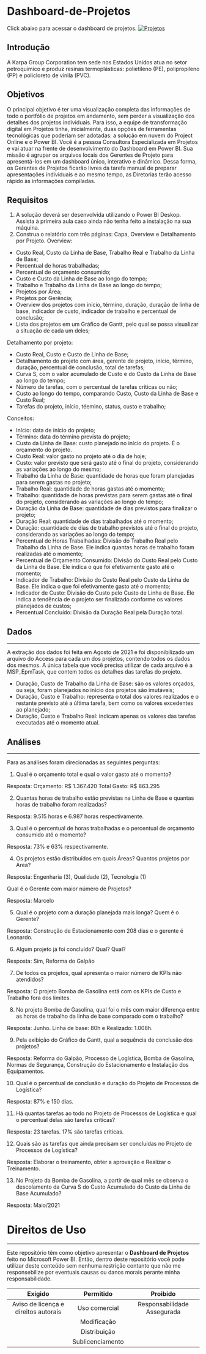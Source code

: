 # Dashboard-de-Projetos
Click abaixo para acessar o dashboard de projetos.
[![Projetos](https://i.imgur.com/RNH2BYa.png)](https://app.powerbi.com/view?r=eyJrIjoiZGM2NzMxZjEtMTFjOC00ZDI1LTk2YzgtNGU4MTBhOWE0MzFmIiwidCI6IjJlMDg2ODMxLTlkNTAtNDA4Zi04MWMzLTM5Zjc0OTZmYzNmNiJ9)

## Introdução
A Karpa Group Corporation tem sede nos Estados Unidos atua no setor petroquímico e produz resinas
termoplásticas: polietileno (PE), polipropileno (PP) e policloreto de vinila (PVC). 

## Objetivos
O principal objetivo é ter uma visualização completa das informações de todo o portfólio de projetos em andamento, sem perder a visualização dos detalhes dos projetos individuais. Para isso, a equipe de transformação digital em Projetos tinha, inicialmente, duas opções de ferramentas tecnológicas que poderiam ser adotadas: a solução em nuvem do Project Online e o Power BI.
Você é a pessoa Consultora Especializada em Projetos e vai atuar na frente de desenvolvimento do Dashboard em Power BI. Sua missão é agrupar os arquivos locais dos Gerentes de Projeto para apresentá-los em um dashboard único, interativo e dinâmico. Dessa forma, os Gerentes de Projetos ficarão livres da tarefa manual de preparar apresentações individuais e ao mesmo tempo, as Diretorias terão acesso rápido às informações compiladas.

## Requisitos
1. A solução deverá ser desenvolvida utilizando o Power BI Deskop. Assista à primeira aula caso ainda não tenha feito a instalação na sua máquina.
2. Construa o relatório com três páginas: Capa, Overview e Detalhamento por Projeto.
Overview:
- Custo Real, Custo da Linha de Base, Trabalho Real e Trabalho da Linha de Base;
- Percentual de horas trabalhadas;
- Percentual de orçamento consumido;
- Custo e Custo da Linha de Base ao longo do tempo;
- Trabalho e Trabalho da Linha de Base ao longo do tempo;
- Projetos por Área;
- Projetos por Gerência;
- Overview dos projetos com início, término, duração, duração de linha de base, indicador de custo, indicador de trabalho e percentual de conclusão;
- Lista dos projetos em um Gráfico de Gantt, pelo qual se possa visualizar a situação de cada um deles;

Detalhamento por projeto:

- Custo Real, Custo e Custo de Linha de Base;
- Detalhamento do projeto com área, gerente de projeto, início, término, duração, percentual de 
conclusão, total de tarefas;
- Curva S, com o valor acumulado de Custo e do Custo da Linha de Base ao longo do tempo;
- Número de tarefas, com o percentual de tarefas críticas ou não;
- Custo ao longo do tempo, comparando Custo, Custo da Linha de Base e Custo Real;
- Tarefas do projeto, início, téemino, status, custo e trabalho;

Conceitos:

- Início: data de início do projeto;
- Término: data do término prevista do projeto;
- Custo da Linha de Base: custo planejado no início do projeto. É o orçamento do projeto.
- Custo Real: valor gasto no projeto até o dia de hoje;
- Custo: valor previsto que será gasto até o final do projeto, considerando as variações ao longo do mesmo;
- Trabalho da Linha de Base: quantidade de horas que foram planejadas para serem gastas no projeto;
- Trabalho Real: quantidade de horas gastas até o momento;
- Trabalho: quantidade de horas previstas para serem gastas até o final do projeto, considerando as variações ao longo do tempo;
- Duração da Linha de Base: quantidade de dias previstos para finalizar o projeto;
- Duração Real: quantidade de dias trabalhados até o momento;
- Duração: quantidade de dias de trabalho previstos até o final do projeto, considerando as variações ao longo do tempo;
- Percentual de Horas Trabalhadas: Divisão do Trabalho Real pelo Trabalho da Linha de Base. Ele indica quantas horas de trabalho foram realizadas até o momento;
- Percentual de Orçamento Consumido: Divisão do Custo Real pelo Custo da Linha de Base. Ele indica o que foi efetivamente gasto até o momento;
- Indicador de Trabalho: Divisão do Custo Real pelo Custo da Linha de Base. Ele indica o que foi efetivamente gasto até o momento;
- Indicador de Custo: Divisão do Custo pelo Custo de Linha de Base. Ele indica a tendência de o projeto ser finalizado conforme os valores planejados de custos;
- Percentual Concluído: Divisão da Duração Real pela Duração total.

## Dados
***
A extração dos dados foi feita em Agosto de 2021 e foi disponibilizado um arquivo do Access para cada um dos projetos, contendo todos os dados dos mesmos. A única tabela que você precisa utilizar de cada arquivo é a MSP_EpmTask, que contem todos os detalhes das tarefas do projeto.
- Duração, Custo de Trabalho da Linha de Base: são os valores orçados, ou seja, foram planejados no início dos projetos são imutáveis;
- Duração, Custo e Trabalho: representa o total dos valores realizados e o restante previsto até a última tarefa, bem como os valores excedentes ao planejado;
- Duração, Custo e Trabalho Real: indicam apenas os valores das tarefas executadas até o momento atual.

## Análises
***
Para as análises foram direcionadas as seguintes perguntas:

1. Qual é o orçamento total e qual o valor gasto até o momento?

Resposta: 
Orçamento: R$ 1.367.420
Total Gasto: R$ 863.295

2. Quantas horas de trabalho estão previstas na Linha de Base e quantas horas de trabalho foram realizadas?

Resposta: 9.515 horas e 6.987 horas respectivamente.

3. Qual é o percentual de horas trabalhadas e o percentual de orçamento consumido até o momento? 

Resposta: 73% e 63% respectivamente.

4. Os projetos estão distribuídos em quais Áreas? Quantos projetos por Área?

Resposta: Engenharia (3), Qualidade (2), Tecnologia (1)

 Qual é o Gerente com maior número de Projetos?

Resposta: Marcelo

5. Qual é o projeto com a duração planejada mais longa?  Quem é o Gerente?

Resposta: Construção de Estacionamento com 208 dias e o gerente é Leonardo.

6. Algum projeto já foi concluído? Qual? Qual?

Resposta: Sim, Reforma do Galpão

7. De todos os projetos, qual apresenta o maior número de KPIs não atendidos?

Resposta: O projeto Bomba de Gasolina está com os KPIs de Custo e Trabalho fora dos limites.

8. No projeto Bomba de Gasolina, qual foi o mês com maior diferença entre as horas de trabalho da linha de base comparado com o trabalho?

Resposta: Junho. Linha de base: 80h e Realizado: 1.008h.

9. Pela exibição do Gráfico de Gantt, qual a sequência de conclusão dos projetos? 

Resposta: Reforma do Galpão, Processo de Logística, Bomba de Gasolina, Normas de Segurança, Construção do Estacionamento e Instalação dos Equipamentos.

10. Qual é o percentual de conclusão e duração do Projeto de Processos de Logística? 

Resposta: 87% e 150 dias.

11. Há quantas tarefas ao todo no Projeto de Processos de Logística e qual o percentual delas são tarefas críticas? 

Resposta: 23 tarefas. 17% são tarefas críticas.

12. Quais são as tarefas que ainda precisam ser concluídas no Projeto de Processos de Logística? 

Resposta: Elaborar o treinamento, obter a aprovação e 
Realizar o Treinamento.

13. No Projeto da Bomba de Gasolina, a partir de qual mês se observa o descolamento da Curva S do Custo Acumulado do Custo da Linha de Base Acumulado?

Resposta: Maio/2021

# Direitos de Uso
***
Este repositório têm como objetivo apresentar o **Dashboard de Projetos** feito no Microsoft Power BI. Então, dentro deste repositório você pode utilizar deste conteúdo sem nenhuma restrição contanto que não me responsebilize por eventuais causas ou danos morais perante minha responsabilidade.	

Exigido | Permitido | Proibido
:---: | :---: | :---:
Aviso de licença e direitos autorais | Uso comercial | Responsabilidade Assegurada
 || Modificação ||	
 || Distribuição ||	
 || Sublicenciamento || 




